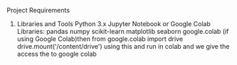 Project Requirements
1. Libraries and Tools
Python 3.x
Jupyter Notebook or Google Colab
Libraries:
pandas
numpy
scikit-learn
matplotlib
seaborn
google.colab (if using Google Colab)then
from google.colab import drive
drive.mount('/content/drive') using this and 
run in colab and we give the  access the to google colab
